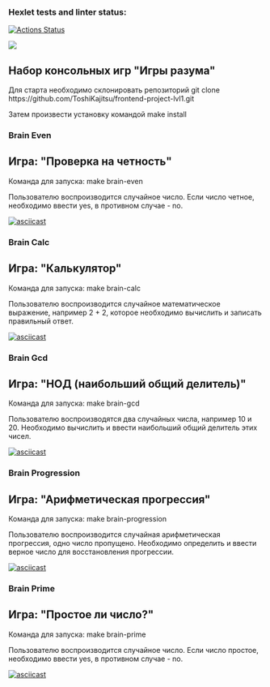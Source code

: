 ### Hexlet tests and linter status:
[![Actions Status](https://github.com/ToshiKajitsu/frontend-project-lvl1/workflows/hexlet-check/badge.svg)](https://github.com/ToshiKajitsu/frontend-project-lvl1/actions)


<a href="https://codeclimate.com/github/codeclimate/codeclimate/maintainability"><img src="https://api.codeclimate.com/v1/badges/a99a88d28ad37a79dbf6/maintainability" /></a>

<h2>Набор консольных игр "Игры разума"</h2>
<p>Для старта необходимо склонировать репозиторий git clone https://github.com/ToshiKajitsu/frontend-project-lvl1.git</p>
<p>Затем произвести установку командой make install</p>

### Brain Even
<h2>Игра: "Проверка на четность"</h2>
<p>Команда для запуска: make brain-even</p>
<p>Пользователю воспроизводится случайное число. Если число четное, необходимо ввести yes, в противном случае - no.</p>

[![asciicast](https://asciinema.org/a/jIu2EtubiSPNVjKIfeNTsR7oN.svg)](https://asciinema.org/a/jIu2EtubiSPNVjKIfeNTsR7oN)

### Brain Calc
<h2>Игра: "Калькулятор"</h2>
<p>Команда для запуска: make brain-calc</p>
<p>Пользователю воспроизводится случайное математическое выражение, например 2 + 2, которое необходимо вычислить и записать правильный ответ.</p>

[![asciicast](https://asciinema.org/a/IGgXfzVTTi6fgBcqgtEt5P3YM.svg)](https://asciinema.org/a/IGgXfzVTTi6fgBcqgtEt5P3YM)

### Brain Gcd
<h2>Игра: "НОД (наибольший общий делитель)"</h2>
<p>Команда для запуска: make brain-gcd</p>
<p>Пользователю воспроизводятся два случайных числа, например 10 и 20. Необходимо вычислить и ввести наибольший общий делитель этих чисел.</p>

[![asciicast](https://asciinema.org/a/zMEbq0Mxju2t00F8slOt7bSex.svg)](https://asciinema.org/a/zMEbq0Mxju2t00F8slOt7bSex)

### Brain Progression
<h2>Игра: "Арифметическая прогрессия"</h2>
<p>Команда для запуска: make brain-progression</p>
<p>Пользователю воспроизводится случайная арифметическая прогрессия, одно число пропущено. Необходимо определить и ввести верное число для восстановления прогрессии.</p>

[![asciicast](https://asciinema.org/a/X3ol7OeQmiobzz2bDNzoCZi8X.svg)](https://asciinema.org/a/X3ol7OeQmiobzz2bDNzoCZi8X)

### Brain Prime
<h2>Игра: "Простое ли число?"</h2>
<p>Команда для запуска: make brain-prime</p>
<p>Пользователю воспроизводится случайное число. Если число простое, необходимо ввести yes, в противном случае - no.</p>

[![asciicast](https://asciinema.org/a/geUSmpgfkwvT6wPF0op9f1cw4.svg)](https://asciinema.org/a/geUSmpgfkwvT6wPF0op9f1cw4)